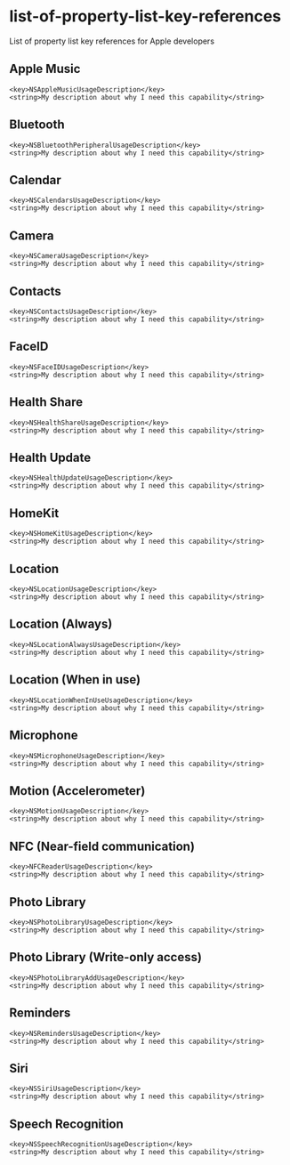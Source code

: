 # list-of-property-list-key-references
List of property list key references for Apple developers 

## Apple Music
```
<key>NSAppleMusicUsageDescription</key>
<string>My description about why I need this capability</string>
```

## Bluetooth
```
<key>NSBluetoothPeripheralUsageDescription</key>  
<string>My description about why I need this capability</string>
```

## Calendar
```
<key>NSCalendarsUsageDescription</key>
<string>My description about why I need this capability</string>
```

## Camera
```
<key>NSCameraUsageDescription</key>
<string>My description about why I need this capability</string>
```


## Contacts
```
<key>NSContactsUsageDescription</key>
<string>My description about why I need this capability</string>
```


## FaceID
```
<key>NSFaceIDUsageDescription</key>
<string>My description about why I need this capability</string>
```


## Health Share
```
<key>NSHealthShareUsageDescription</key>
<string>My description about why I need this capability</string>
```


## Health Update
```
<key>NSHealthUpdateUsageDescription</key>
<string>My description about why I need this capability</string>
```


## HomeKit
```
<key>NSHomeKitUsageDescription</key>
<string>My description about why I need this capability</string>
```


## Location
```
<key>NSLocationUsageDescription</key>
<string>My description about why I need this capability</string>
```


## Location (Always)
```
<key>NSLocationAlwaysUsageDescription</key>
<string>My description about why I need this capability</string>
```


## Location (When in use)
```
<key>NSLocationWhenInUseUsageDescription</key>
<string>My description about why I need this capability</string>
```


## Microphone
```
<key>NSMicrophoneUsageDescription</key>
<string>My description about why I need this capability</string>
```


## Motion (Accelerometer)
```
<key>NSMotionUsageDescription</key>
<string>My description about why I need this capability</string>
```


## NFC (Near-field communication)
```
<key>NFCReaderUsageDescription</key>
<string>My description about why I need this capability</string>
```

## Photo Library
```
<key>NSPhotoLibraryUsageDescription</key>
<string>My description about why I need this capability</string>
```

## Photo Library (Write-only access)
```
<key>NSPhotoLibraryAddUsageDescription</key>
<string>My description about why I need this capability</string>
```

## Reminders
```
<key>NSRemindersUsageDescription</key>
<string>My description about why I need this capability</string>
```

## Siri
```
<key>NSSiriUsageDescription</key>
<string>My description about why I need this capability</string>
```

## Speech Recognition
```
<key>NSSpeechRecognitionUsageDescription</key>
<string>My description about why I need this capability</string>
```
